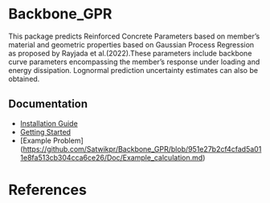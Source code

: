 # Backbone_GPR

This package predicts Reinforced Concrete Parameters based on member’s material and geometric properties based on Gaussian Process Regression as proposed by Rayjada et al.(2022).These parameters include backbone curve parameters encompassing the member’s response under loading and energy dissipation. Lognormal prediction uncertainty estimates can also be obtained.

 ## Documentation
* [Installation Guide](https://github.com/Satwikpr/Backbone_GPR/blob/c5557e8f40a3adfe89d5051c55c599369980c8cd/Doc/Installation_Guide.md)
* [Getting Started](https://github.com/Satwikpr/Backbone_GPR/blob/8a95b87981f280dd13bcff2edcb9fc7f5ed32d5b/Doc/Getting%20Started.md)
* [Example Problem] (https://github.com/Satwikpr/Backbone_GPR/blob/951e27b2cf4cfad5a011e8fa513cb304cca6ce26/Doc/Example_calculation.md)

# References
